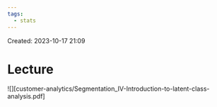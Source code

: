 ```yaml
---
tags:
  - stats
---
```

Created: 2023-10-17 21:09
# Lecture

![][customer-analytics/Segmentation_IV-Introduction-to-latent-class-analysis.pdf]